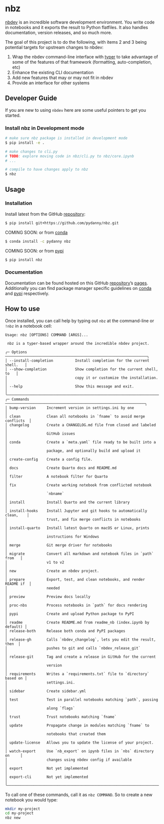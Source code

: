 # nbz


<!-- WARNING: THIS FILE WAS AUTOGENERATED! DO NOT EDIT! -->

[nbdev](https://nbdev.fast.ai/) is an incredible software development
environment. You write code in notebooks and it exports the result to
Python flatfiles. It also handles documentation, version releases, and
so much more.

The goal of this project is to do the following, with items 2 and 3
being potential targets for upstream changes to nbdev:

1.  Wrap the nbdev command-line interface with
    [typer](https://typer.tiangolo.com/) to take advantage of some of
    the features of that framework (formatting, auto-completion, etc)
2.  Enhance the existing CLI documentation
3.  Add new features that may or may not fit in nbdev
4.  Provide an interface for other systems

## Developer Guide

If you are new to using `nbdev` here are some useful pointers to get you
started.

### Install nbz in Development mode

``` sh
# make sure nbz package is installed in development mode
$ pip install -e .

# make changes to cli.py
# TODO: explore moving code in nbz/cli.py to nbz/core.ipynb
# ...

# compile to have changes apply to nbz
$ nbz 
```

## Usage

### Installation

Install latest from the GitHub
[repository](https://github.com/pydanny/nbz):

``` sh
$ pip install git+https://github.com/pydanny/nbz.git
```

COMING SOON: or from [conda](https://anaconda.org/pydanny/nbz)

``` sh
$ conda install -c pydanny nbz
```

COMING SOON: or from [pypi](https://pypi.org/project/nbz/)

``` sh
$ pip install nbz
```

### Documentation

Documentation can be found hosted on this GitHub
[repository](https://github.com/pydanny/nbz)’s
[pages](https://pydanny.github.io/nbz/). Additionally you can find
package manager specific guidelines on
[conda](https://anaconda.org/pydanny/nbz) and
[pypi](https://pypi.org/project/nbz/) respectively.

## How to use

Once installed, you can call help by typing out `nbz` at the
command-line or `!nbz` in a notebook cell:

``` plaintext
Usage: nbz [OPTIONS] COMMAND [ARGS]...

 nbz is a typer-based wrapper around the incredible nbdev project.

╭─ Options ─────────────────────────────────────────────────────────────────╮
│ --install-completion          Install completion for the current shell.   │
│ --show-completion             Show completion for the current shell, to   │
│                               copy it or customize the installation.      │
│ --help                        Show this message and exit.                 │
╰───────────────────────────────────────────────────────────────────────────╯
╭─ Commands ────────────────────────────────────────────────────────────────╮
│ bump-version     Increment version in settings.ini by one                 │
│ clean            Clean all notebooks in `fname` to avoid merge conflicts  │
│ changelog        Create a CHANGELOG.md file from closed and labeled       │
│                  GitHub issues                                            │
│ conda            Create a `meta.yaml` file ready to be built into a       │
│                  package, and optionally build and upload it              │
│ create-config    Create a config file.                                    │
│ docs             Create Quarto docs and README.md                         │
│ filter           A notebook filter for Quarto                             │
│ fix              Create working notebook from conflicted notebook         │
│                  `nbname`                                                 │
│ install          Install Quarto and the current library                   │
│ install-hooks    Install Jupyter and git hooks to automatically clean,    │
│                  trust, and fix merge conflicts in notebooks              │
│ install-quarto   Install latest Quarto on macOS or Linux, prints          │
│                  instructions for Windows                                 │
│ merge            Git merge driver for notebooks                           │
│ migrate          Convert all markdown and notebook files in `path` from   │
│                  v1 to v2                                                 │
│ new              Create an nbdev project.                                 │
│ prepare          Export, test, and clean notebooks, and render README if  │
│                  needed                                                   │
│ preview          Preview docs locally                                     │
│ proc-nbs         Process notebooks in `path` for docs rendering           │
│ pypi             Create and upload Python package to PyPI                 │
│ readme           Create README.md from readme_nb (index.ipynb by default) │
│ release-both     Release both conda and PyPI packages                     │
│ release-gh       Calls `nbdev_changelog`, lets you edit the result, then  │
│                  pushes to git and calls `nbdev_release_git`              │
│ release-git      Tag and create a release in GitHub for the current       │
│                  version                                                  │
│ requirements     Writes a `requirements.txt` file to `directory` based on │
│                  settings.ini.                                            │
│ sidebar          Create sidebar.yml                                       │
│ test             Test in parallel notebooks matching `path`, passing      │
│                  along `flags`                                            │
│ trust            Trust notebooks matching `fname`                         │
│ update           Propagate change in modules matching `fname` to          │
│                  notebooks that created them                              │
│ update-license   Allows you to update the license of your project.        │
│ watch-export     Use `nb_export` on ipynb files in `nbs` directory on     │
│                  changes using nbdev config if available                  │
│ export           Not yet implemented                                      │
│ export-cli       Not yet implemented                                      │
╰───────────────────────────────────────────────────────────────────────────╯
```

To call one of these commands, call it as `nbz COMMAND`. So to create a
new notebook you would type:

``` sh
mkdir my-project
cd my-project
nbz new
```
